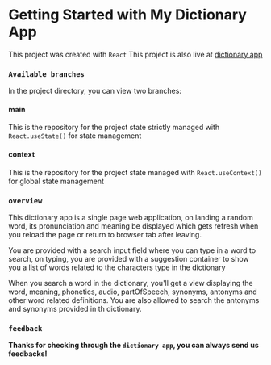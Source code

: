 # Getting Started with My Dictionary App

This project was created with `React`
This project is also live at [dictionary app](https://codesgenius.github.io/codesgenius.github.io-dictionary)

### `Available branches`

In the project directory, you can view two branches:

#### main

This is the repository for the project state strictly managed with `React.useState()` for state management

#### context

This is the repository for the project state managed with `React.useContext()` for global state management

### `overview`

This dictionary app is a single page web application, on landing a random word, its pronunciation and meaning be displayed 
which gets refresh when you reload the page or return to browser tab after leaving.

You are provided with a search input field where you can type in a word to search, on typing, you are provided with a suggestion 
container to show you a list of words related to the characters type in the dictionary

When you search a word in the dictionary, you'll get a view displaying the word, meaning, phonetics, audio, partOfSpeech, synonyms, antonyms and 
other word related definitions. You are also allowed to search the antonyms and synonyms provided in th dictionary.

### `feedback`

**Thanks for checking through the `dictionary app`, you can always send us feedbacks!**

